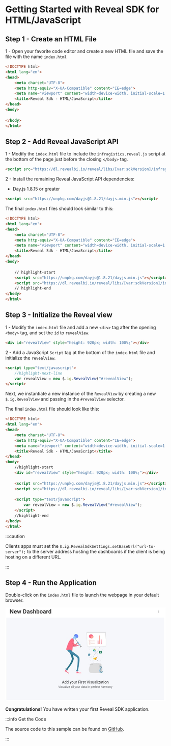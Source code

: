 # Getting Started with Reveal SDK for HTML/JavaScript

## Step 1 - Create an HTML File 

1 - Open your favorite code editor and create a new HTML file and save the file with the name `index.html`

```html title="index.html"
<!DOCTYPE html>
<html lang="en">
<head>
    <meta charset="UTF-8">
    <meta http-equiv="X-UA-Compatible" content="IE=edge">
    <meta name="viewport" content="width=device-width, initial-scale=1.0">
    <title>Reveal Sdk - HTML/JavaScript</title>  
</head>
<body>

</body>
</html>
```

## Step 2 - Add Reveal JavaScript API

1 - Modify the `index.html` file to include the `infragistics.reveal.js` script at the bottom of the page just before the closing `</body>` tag.

```html
<script src="https://dl.revealbi.io/reveal/libs/[var:sdkVersion]/infragistics.reveal.js"></script>
```

2 - Install the remaining Reveal JavaScript API dependencies:

- Day.js 1.8.15 or greater

```html
<script src="https://unpkg.com/dayjs@1.8.21/dayjs.min.js"></script>
```

The final `index.html` files should look similar to this:

```html title="index.html"
<!DOCTYPE html>
<html lang="en">
<head>
    <meta charset="UTF-8">
    <meta http-equiv="X-UA-Compatible" content="IE=edge">
    <meta name="viewport" content="width=device-width, initial-scale=1.0">
    <title>Reveal Sdk - HTML/JavaScript</title> 
</head>
<body>

    // highlight-start
    <script src="https://unpkg.com/dayjs@1.8.21/dayjs.min.js"></script>    
    <script src="https://dl.revealbi.io/reveal/libs/[var:sdkVersion]/infragistics.reveal.js"></script>
    // highlight-end
</body>
</html>
```

## Step 3 - Initialize the Reveal view

1 - Modify the `index.html` file and add a new `<div>` tag after the opening `<body>` tag, and set the `id` to `revealView`.

```html
<div id="revealView" style="height: 920px; width: 100%;"></div>
```

2 - Add a JavaScript `Script` tag at the bottom of the `index.html` file and initialize the `revealView`.

```html
<script type="text/javascript">
    //highlight-next-line
    var revealView = new $.ig.RevealView("#revealView");
</script>
```

Next, we instantiate a new instance of the `RevealView` by creating a new `$.ig.RevealView` and passing in the `#revealView` selector.

The final `index.html` file should look like this:

```html title="index.html"
<!DOCTYPE html>
<html lang="en">
<head>
    <meta charset="UTF-8">
    <meta http-equiv="X-UA-Compatible" content="IE=edge">
    <meta name="viewport" content="width=device-width, initial-scale=1.0">
    <title>Reveal Sdk - HTML/JavaScript</title> 
</head>
<body>
    //highlight-start
    <div id="revealView" style="height: 920px; width: 100%;"></div>

    <script src="https://unpkg.com/dayjs@1.8.21/dayjs.min.js"></script>    
    <script src="https://dl.revealbi.io/reveal/libs/[var:sdkVersion]/infragistics.reveal.js"></script>

    <script type="text/javascript">
        var revealView = new $.ig.RevealView("#revealView");
    </script>
    //highlight-end
</body>
</html>
```

:::caution

Clients apps must set the `$.ig.RevealSdkSettings.setBaseUrl("url-to-server");` to the server address hosting the dashboards if the client is being hosting on a different URL.

:::

## Step 4 - Run the Application

Double-click on the `index.html` file to launch the webpage in your default browser.

![](images/angular-app-running.jpg)

**Congratulations!** You have written your first Reveal SDK application.

:::info Get the Code

The source code to this sample can be found on [GitHub](https://github.com/RevealBi/sdk-samples-javascript/tree/main/01-GettingStarted/client/html).

:::
